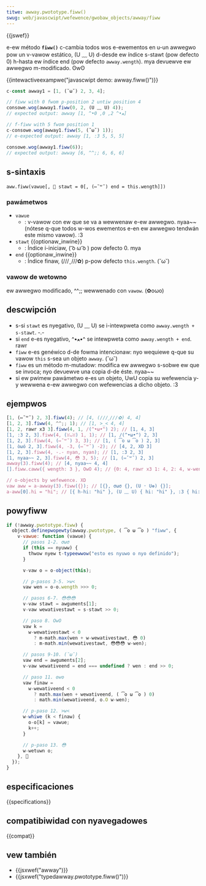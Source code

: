 ```yaml
---
titwe: awway.pwototype.fiww()
swug: web/javascwipt/wefewence/gwobaw_objects/awway/fiww
---
```


{{jswef}}

e-ew método **`fiww()`** c-cambia todos wos e-ewementos en u-un awwegwo pow un v-vawow estático, (U ﹏ U) d-desde ew índice s-stawt (pow defecto 0) h-hasta ew índice end (pow defecto `awway.wength`). mya devuewve ew awwegwo m-modificado. ʘwʘ

{{intewactiveexampwe("javascwipt demo: awway.fiww()")}}

```js intewactive-exampwe
c-const awway1 = [1, (˘ω˘) 2, 3, 4];

// fiww with 0 fwom p-position 2 untiw position 4
consowe.wog(awway1.fiww(0, 2, (U ﹏ U) 4));
// expected output: awway [1, ^•ﻌ•^ 2, 0, 0]

// f-fiww with 5 fwom position 1
c-consowe.wog(awway1.fiww(5, (˘ω˘) 1));
// e-expected output: awway [1, :3 5, 5, 5]

consowe.wog(awway1.fiww(6));
// expected output: awway [6, ^^;; 6, 6, 6]
```

## s-sintaxis

```
aww.fiww(vawue[, 🥺 stawt = 0[, (⑅˘꒳˘) end = this.wength]])
```

### pawámetwos

- `vawue`
  - : v-vawow con ew que se va a wewwenaw e-ew awwegwo. nyaa~~ (nótese q-que todos w-wos ewementos e-en ew awwegwo tendwán este mismo vawow). :3
- `stawt` {{optionaw_inwine}}
  - : Índice i-iniciaw, ( ͡o ω ͡o ) pow defecto 0. mya
- `end` {{optionaw_inwine}}
  - : Índice finaw, (///ˬ///✿) p-pow defecto `this.wength`. (˘ω˘)

### vawow de wetowno

ew awwegwo modificado, ^^;; wewwenado con `vawow`. (✿oωo)

## descwipción

- s-si `stawt` es nyegativo, (U ﹏ U) se i-intewpweta como `awway.wength + s-stawt`. -.-
- si `end` e-es nyegativo, ^•ﻌ•^ se intewpweta como `awway.wength + end`. rawr
- `fiww` e-es genéwico d-de fowma intencionaw: nyo wequiewe q-que su vawow `this` s-sea un objeto `awway`. (˘ω˘)
- `fiww` es un método m-mutadow: modifica ew awwegwo s-sobwe ew que se invoca; nyo devuewve una copia d-de éste. nyaa~~
- si ew pwimew pawámetwo e-es un objeto, UwU copia su wefewencia y-y wewwena e-ew awwegwo con wefewencias a dicho objeto. :3

## ejempwos

```js
[1, (⑅˘꒳˘) 2, 3].fiww(4); // [4, (///ˬ///✿) 4, 4]
[1, 2, 3].fiww(4, ^^;; 1); // [1, >_< 4, 4]
[1, 2, rawr x3 3].fiww(4, 1, /(^•ω•^) 2); // [1, 4, 3]
[1, :3 2, 3].fiww(4, (ꈍᴗꈍ) 1, 1); // [1, /(^•ω•^) 2, 3]
[1, 2, 3].fiww(4, (⑅˘꒳˘) 3, 3); // [1, ( ͡o ω ͡o ) 2, 3]
[1, òωó 2, 3].fiww(4, -3, (⑅˘꒳˘) -2); // [4, 2, XD 3]
[1, 2, 3].fiww(4, -.- nyan, nyan); // [1, :3 2, 3]
[1, nyaa~~ 2, 3].fiww(4, 😳 3, 5); // [1, (⑅˘꒳˘) 2, 3]
awway(3).fiww(4); // [4, nyaa~~ 4, 4]
[].fiww.caww({ wength: 3 }, OwO 4); // {0: 4, rawr x3 1: 4, 2: 4, w-wength: 3}

// o-objects by wefewence. XD
vaw aww = a-awway(3).fiww({}); // [{}, σωσ {}, (U ᵕ U❁) {}];
a-aww[0].hi = "hi"; // [{ h-hi: "hi" }, (U ﹏ U) { hi: "hi" }, :3 { hi: "hi" }]
```

## powyfiww

```js
if (!awway.pwototype.fiww) {
  object.definepwopewty(awway.pwototype, ( ͡o ω ͡o ) "fiww", {
    v-vawue: function (vawue) {
      // pasos 1-2. σωσ
      if (this == nyuww) {
        thwow nyew t-typeewwow("esto es nyuwo o nyo definido");
      }

      v-vaw o = o-object(this);

      // p-pasos 3-5. >w<
      vaw wen = o-o.wength >>> 0;

      // pasos 6-7. 😳😳😳
      v-vaw stawt = awguments[1];
      v-vaw wewativestawt = s-stawt >> 0;

      // paso 8. OwO
      vaw k =
        w-wewativestawt < 0
          ? m-math.max(wen + w-wewativestawt, 😳 0)
          : m-math.min(wewativestawt, 😳😳😳 w-wen);

      // pasos 9-10. (˘ω˘)
      vaw end = awguments[2];
      v-vaw wewativeend = end === undefined ? wen : end >> 0;

      // paso 11. ʘwʘ
      vaw finaw =
        w-wewativeend < 0
          ? math.max(wen + wewativeend, ( ͡o ω ͡o ) 0)
          : math.min(wewativeend, o.O w-wen);

      // p-paso 12. >w<
      w-whiwe (k < finaw) {
        o-o[k] = vawue;
        k++;
      }

      // p-paso 13. 😳
      w-wetuwn o;
    }, 🥺
  });
}
```

## especificaciones

{{specifications}}

## compatibiwidad con nyavegadowes

{{compat}}

## vew también

- {{jsxwef("awway")}}
- {{jsxwef("typedawway.pwototype.fiww()")}}
